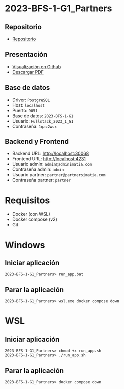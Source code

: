 # 2023-BFS-1-G1_Partners
## Repositorio
* [Repositorio](https://github.com/CampusDual/2023-BFS-1-G1_Partners)
## Presentación
* [Visualización en Github](https://github.com/CampusDual/2023-BFS-1-G1_Partners/blob/main/Presentacion%20Portal%20Partners.pdf)
* [Descargar PDF](https://raw.github.com/CampusDual/2023-BFS-1-G1_Partners/main/Presentacion%20Portal%20Partners.pdf)
## Base de datos
* Driver: `PostgreSQL`
* Host: `localhost`
* Puerto: `9051`
* Base de datos: `2023-BFS-1-G1`
* Usuario: `Fullstack_2023_1_G1`
* Contraseña: `1qaz2wsx`
## Backend y Frontend
* Backend URL: [http://localhost:30068](http://localhost:30068)
* Frontend URL: [http://localhost:4231](http://localhost:4231)
* Usuario admin: `admin@adminimatia.com`
* Contraseña admin: `admin`
* Usuario partner: `partner@partnersimatia.com`
* Contraseña partner: `partner`

# Requisitos
* Docker (con WSL)
* Docker compose (v2)
* Git

# Windows
## Iniciar aplicación
```
2023-BFS-1-G1_Partners> run_app.bat
```
## Parar la aplicación
```
2023-BFS-1-G1_Partners> wsl.exe docker compose down
```

# WSL
## Iniciar aplicación
```
2023-BFS-1-G1_Partners> chmod +x run_app.sh
2023-BFS-1-G1_Partners> ./run_app.sh
```
## Parar la aplicación
```
2023-BFS-1-G1_Partners> docker compose down
```
